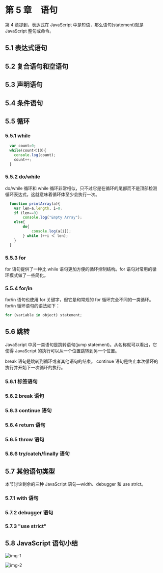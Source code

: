 # 第 5 章　语句

第 4 章提到，表达式在 JavaScript 中是短语，那么语句(statement)就是 JavaScript 整句或命令。

## 5.1 表达式语句

## 5.2 复合语句和空语句

## 5.3 声明语句

## 5.4 条件语句

## 5.5 循环

### 5.5.1 while

```js
  var count=0;
  while(count＜10){
    console.log(count);
    count++;
  }
```

### 5.5.2 do/while

do/while 循环和 while 循环非常相似，只不过它是在循环的尾部而不是顶部检测循环表达式，这就意味着循环体至少会执行一次。

```js
  function printArray(a){
    var len=a.length, i=0;
    if (len==0)
        console.log("Empty Array");
    else{
        do{
            console.log(a[i]);
        } while (++i ＜ len);
    }
  }
```

### 5.5.3 for

for 语句提供了一种比 while 语句更加方便的循环控制结构。for 语句对常用的循环模式做了一些简化。

### 5.5.4 for/in

for/in 语句也使用 for 关键字，但它是和常规的 for 循环完全不同的一类循环。for/in 循环语句的语法如下：

```js
for (variable in object) statement;
```

## 5.6 跳转

JavaScript 中另一类语句是跳转语句(jump statement)。从名称就可以看出，它使得 JavaScript 的执行可以从一个位置跳转到另一个位置。

break 语句是跳转到循环或者其他语句的结束。
continue 语句是终止本次循环的执行并开始下一次循环的执行。

### 5.6.1 标签语句

### 5.6.2 break 语句

### 5.6.3 continue 语句

### 5.6.4 return 语句

### 5.6.5 throw 语句

### 5.6.6 try/catch/finally 语句

## 5.7 其他语句类型

本节讨论剩余的三种 JavaScript 语句—width、debugger 和 use strict。

### 5.7.1 with 语句

### 5.7.2 debugger 语句

### 5.7.3 "use strict"

## 5.8 JavaScript 语句小结

![img-1](https://read-1305214533.cos.ap-guangzhou.myqcloud.com/figure_0129_0014.jpg)

![img-2](https://read-1305214533.cos.ap-guangzhou.myqcloud.com/figure_0130_0015.jpg)
